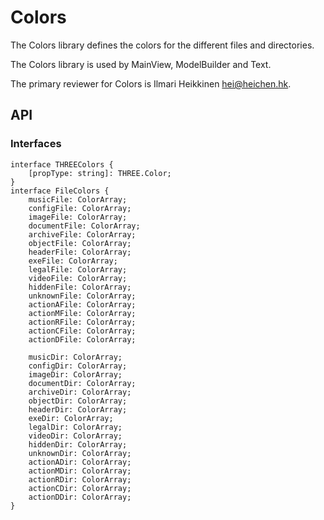 # Colors

The Colors library defines the colors for the different files and directories.

The Colors library is used by MainView, ModelBuilder and Text.

The primary reviewer for Colors is Ilmari Heikkinen <hei@heichen.hk>.

## API

### Interfaces

```tsx
interface THREEColors {
	[propType: string]: THREE.Color;
}
interface FileColors {
	musicFile: ColorArray;
	configFile: ColorArray;
	imageFile: ColorArray;
	documentFile: ColorArray;
	archiveFile: ColorArray;
	objectFile: ColorArray;
	headerFile: ColorArray;
	exeFile: ColorArray;
	legalFile: ColorArray;
	videoFile: ColorArray;
	hiddenFile: ColorArray;
	unknownFile: ColorArray;
	actionAFile: ColorArray;
	actionMFile: ColorArray;
	actionRFile: ColorArray;
	actionCFile: ColorArray;
	actionDFile: ColorArray;

	musicDir: ColorArray;
	configDir: ColorArray;
	imageDir: ColorArray;
	documentDir: ColorArray;
	archiveDir: ColorArray;
	objectDir: ColorArray;
	headerDir: ColorArray;
	exeDir: ColorArray;
	legalDir: ColorArray;
	videoDir: ColorArray;
	hiddenDir: ColorArray;
	unknownDir: ColorArray;
	actionADir: ColorArray;
	actionMDir: ColorArray;
	actionRDir: ColorArray;
	actionCDir: ColorArray;
	actionDDir: ColorArray;
}
```
